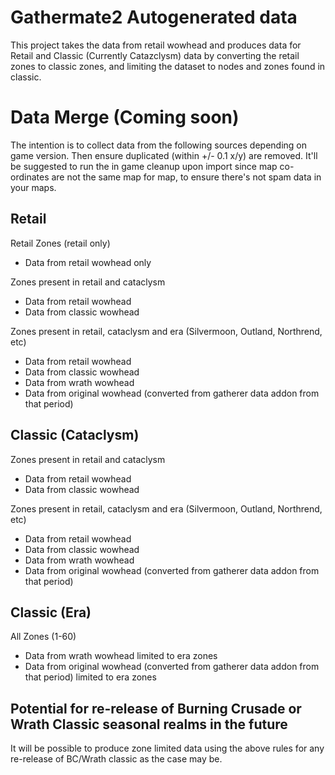 # Gathermate2 Autogenerated data

This project takes the data from retail wowhead and produces data for Retail and Classic (Currently Catazclysm) data by converting the retail zones to classic zones, and limiting the dataset to nodes and zones found in classic.

# Data Merge (Coming soon)

The intention is to collect data from the following sources depending on game version. Then ensure duplicated (within +/- 0.1 x/y) are removed. It'll be suggested to run the in game cleanup upon import since map co-ordinates are not the same map for map, to ensure there's not spam data in your maps.

## Retail

Retail Zones (retail only)
 - Data from retail wowhead only

Zones present in retail and cataclysm
 - Data from retail wowhead
 - Data from classic wowhead

Zones present in retail, cataclysm and era (Silvermoon, Outland, Northrend, etc)
 - Data from retail wowhead
 - Data from classic wowhead
 - Data from wrath wowhead
 - Data from original wowhead (converted from gatherer data addon from that period)

## Classic (Cataclysm)

Zones present in retail and cataclysm
 - Data from retail wowhead
 - Data from classic wowhead

Zones present in retail, cataclysm and era (Silvermoon, Outland, Northrend, etc)
 - Data from retail wowhead
 - Data from classic wowhead
 - Data from wrath wowhead
 - Data from original wowhead (converted from gatherer data addon from that period)

## Classic (Era)

All Zones (1-60)
 - Data from wrath wowhead limited to era zones
 - Data from original wowhead (converted from gatherer data addon from that period) limited to era zones

## Potential for re-release of Burning Crusade or Wrath Classic seasonal realms in the future
It will be possible to produce zone limited data using the above rules for any re-release of BC/Wrath classic as the case may be.
